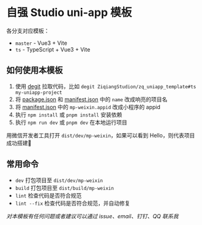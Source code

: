 # 自强 Studio uni-app 模板

各分支对应模板：

- `master` - Vue3 + Vite
- `ts` - TypeScript + Vue3 + Vite

## 如何使用本模板

1. 使用 [degit](https://github.com/Rich-Harris/degit) 拉取代码，比如 `degit ZiqiangStudion/zq_uniapp_template#ts my-uniapp-project`
2. 将 [package.json](./package.json) 和 [manifest.json](./src/manifest.json) 中的 `name` 改成响亮的项目名
3. 将 [manifest.json](./src/manifest.json) 中的 `mp-weixin.appid` 改成小程序的 appid
4. 执行 `npm install` 或 `pnpm install` 安装依赖
5. 执行 `npm run dev` 或 `pnpm dev` 在本地运行项目

用微信开发者工具打开 `dist/dev/mp-weixin`，如果可以看到 Hello，则代表项目成功搭建🎉

## 常用命令

- `dev` 打包项目至 `dist/dev/mp-weixin`
- `build` 打包项目至 `dist/build/mp-weixin`
- `lint` 检查代码是否符合规范
- `lint --fix` 检查代码是否符合规范，并自动修复


*对本模板有任何问题或者建议可以通过 issue、email、钉钉、QQ 联系我*

